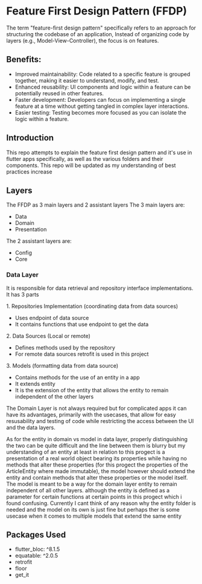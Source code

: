 # Feature First Design Pattern (FFDP)
The term "feature-first design pattern" specifically refers to an approach for structuring the codebase of an application, Instead of organizing code by layers (e.g., Model-View-Controller), the focus is on features.

## Benefits:
- Improved maintainability: Code related to a specific feature is grouped together, making it easier to understand, modify, and test.
- Enhanced reusability: UI components and logic within a feature can be potentially reused in other features.
- Faster development: Developers can focus on implementing a single feature at a time without getting tangled in complex layer interactions.
- Easier testing: Testing becomes more focused as you can isolate the logic within a feature.

## Introduction
This repo attempts to explain the feature first design pattern and it's use in flutter apps specifically, as well as the various folders and their components. This repo will be updated as my understanding of best practices increase

## Layers
The FFDP as 3 main layers and 2 assistant layers
The 3 main layers are:
 - Data
 - Domain
 - Presentation

The 2 assistant layers are:
 - Config
 - Core

### Data Layer
It is responsible for data retrieval and repository interface implementations. It has 3 parts

​1. Repositories Implementation (coordinating data from data sources)
- Uses endpoint of data source 
- It contains functions that use endpoint to get the data

  
​2. Data Sources (Local or remote)
- Defines methods used by the repository
- For remote data sources retrofit is used in this project

  
​3. Models (formatting data from data source)
- Contains methods for the use of an entity in a app
- It extends entity
- It is the extension of the entity that allows the entity to remain independent of the other layers

 The Domain Layer is not always required but for complicated apps it can have its advantages, primarily with the usecases, that allow for easy resusability and testing of code while restricting the access between the UI and the data layers.
 
 As for the entity in domain vs model in data layer, properly distinguishing the two can be quite difficult and the line between them is blurry but my understanding of an entity at least in relation to this progect is a presentation of a real world object bearing its properties while having no methods that alter these properties (for this progect the properties of the ArticleEntity where made immutable), the model however should extend the entity and contain methods that alter these properties or the model itself. The model is meant to be a way for the domain layer entity to remain independent of all other layers. although the entity is defined as a parameter for certain functions at certain points in this progect which i found confusing. Currently I cant think of any reason why the entity folder is needed and the model on its own is just fine but perhaps ther is some usecase when it comes to multiple models that extend the same entity

## Packages Used
- flutter_bloc: ^8.1.5
- equatable: ^2.0.5
- retrofit
- floor
- get_it

